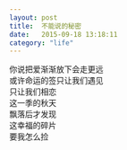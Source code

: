 ```yaml
---
layout: post
title:  不能说的秘密
date:   2015-09-18 13:18:11
category: "life"
---
```


> 
你说把爱渐渐放下会走更远  
或许命运的签只让我们遇见  
只让我们相恋  
这一季的秋天  
飘落后才发现  
这幸福的碎片  
要我怎么捡  
